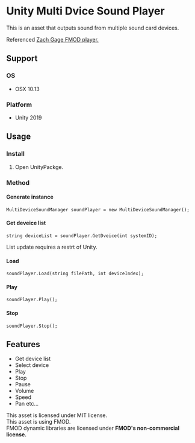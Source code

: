 
# Unity Multi Dvice Sound Player

This is an asset that outputs sound from multiple sound card devices.  

Referenced [Zach Gage FMOD player.](http://forum.openframeworks.cc/t/multi-device-targeting-with-fmod/951)

## Support

### OS
- OSX 10.13

### Platform
- Unity 2019


## Usage

### Install
1. Open UnityPackge.


### Method

#### Generate instance

`MultiDeviceSoundManager soundPlayer = new MultiDeviceSoundManager();`

#### Get deveice list

`string deviceList = soundPlayer.GetDveice(int systemID);`	

List update requires a restrt of Unity.

#### Load
	
`soundPlayer.Load(string filePath, int deviceIndex);`

#### Play

`soundPlayer.Play();`

#### Stop

`soundPlayer.Stop();`


## Features

- Get device list
- Select device
- Play 
- Stop
- Pause
- Volume
- Speed
- Pan
etc...
  

This asset is licensed under MIT license.  
This asset is using FMOD.  
FMOD dynamic libraries are licensed under **FMOD's non-commercial license.**
